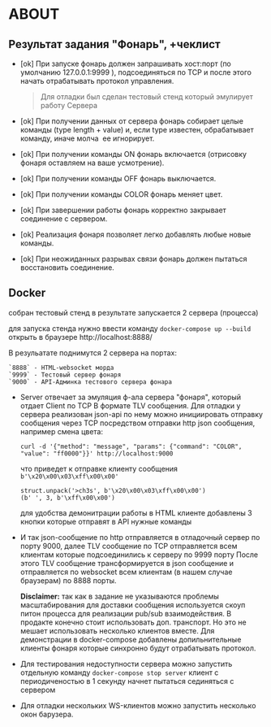 # ABOUT

## Результат задания "Фонарь", +чеклист

- [ok] При запуске фонарь должен запрашивать хост:порт (по умолчанию
127.0.0.1:9999​ ), подсоединяться по TCP и после этого начать отрабатывать
протокол управления.

    > Для отладки был сделан тестовый стенд который эмулирует работу Сервера

- [ok] При​ получении данных от сервера фонарь собирает целые команды (type​ ​length + value) и, если type известен, обрабатывает команду, иначе молча​ ​
ее
игнорирует.


- [ok] При получении команды ON фонарь включается (отрисовку фонаря
оставляем на
ваше усмотрение).

- [ok] При получении команды OFF фонарь выключается.

- [ok] При получении команды COLOR фонарь меняет цвет.

- [ok] При завершении работы фонарь корректно закрывает соединение с
сервером.

- [ok] Реализация фонаря позволяет легко добавлять любые новые команды.

- [ok] При неожиданных разрывах связи фонарь должен пытаться восстановить
соединение.

## Docker

собран тестовый стенд в результате запускается 2 сервера (процесса)

для запуска стенда нужно ввести команду `docker-compose up --build`
открыть в браузере http://localhost:8888/

В резульатате поднимутся 2 сервера на портах:

    `8888` - HTML-websocket морда
    `9999` - Тестовый сервер фонаря
    `9000` - API-Админка тестового сервера фонара

- Server отвечает за эмуляция ф-ала сервера "фонаря", который отдает Client по TCP
  В формате TLV сообщения. Для отладки у сервера реализован json-api по
  нему можно инициировать отправку сообщения через TCP посредством отправки
  http json сообщения, например смена цвета:

  ```
  curl -d '{"method": "message", "params": {"command": "COLOR", "value": "ff0000"}}' http://localhost:9000
  ```

  что приведет к отправке клиенту сообщения `b'\x20\x00\x03\xff\x00\x00'`

  ```
  struct.unpack('>ch3s', b'\x20\x00\x03\xff\x00\x00')
  (b' ', 3, b'\xff\x00\x00')
  ```

  для удобства демонитрации работы в HTML клиенте добавлены 3 кнопки которые отправят в API нужные команды

- И так json-сообщение по http отправляется в отладочный сервер по порту 9000,
  далее TLV сообщение по TCP отправляется всем клиентам которые подсоединились к серверу по 9999 порту
  После этого TLV сообщение трансформируется в json сообщение и отправляется по websocket всем клиентам
  (в нашем случае браузерам) по 8888 порты.

  **Disclaimer:** так как в задание не указываются проблемы масштабирования для доставки сообщения используется
  скоуп питон процесса для реализации pub/sub взаимодействия. В продакте конечно стоит использовать доп. транспорт.
  Но это не мешает использовать несколько клиентов вместе.
  Для демонстрации в docker-compose добавлены допильнительные клиенты фонаря которые синхронно будут отрабатывать протокол.

- Для тестирования недоступности сервера можно запустить отдельную команду `docker-compose stop server`
  клиент с периодиченостью в 1 секунду начнет пытаться сединяться с сервером

- Для отладки нескольких WS-клиентов можно запустить несколько окон барузера.